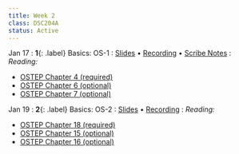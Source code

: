 ```yaml
---
title: Week 2
class: DSC204A
status: Active
---
```


Jan 17
: **1**{: .label} Basics: OS-1
  : [Slides](assets/slides/4_os-1.pdf) &#8226; [Recording](https://podcast.ucsd.edu/watch/wi24/dsc204a_a00/4) &#8226; [Scribe Notes](assets/scribe_notes/Jan_17_scribe_note.pdf)
: *Reading:* 
* [OSTEP Chapter 4 (required)](https://pages.cs.wisc.edu/~remzi/OSTEP/cpu-intro.pdf)
* [OSTEP Chapter 6 (optional)](https://pages.cs.wisc.edu/~remzi/OSTEP/cpu-mechanisms.pdf)
* [OSTEP Chapter 7 (optional)](https://pages.cs.wisc.edu/~remzi/OSTEP/cpu-sched.pdf)


Jan 19
: **2**{: .label} Basics: OS-2
  : [Slides](assets/slides/5_os-2.pdf) &#8226; [Recording](https://podcast.ucsd.edu/watch/wi24/dsc204a_a00/5)
: *Reading:* 
* [OSTEP Chapter 18 (required)](https://pages.cs.wisc.edu/~remzi/OSTEP/vm-paging.pdf)
* [OSTEP Chapter 15 (optional)](https://pages.cs.wisc.edu/~remzi/OSTEP/vm-mechanism.pdf)
* [OSTEP Chapter 16 (optional)](https://pages.cs.wisc.edu/~remzi/OSTEP/vm-segmentation.pdf)
